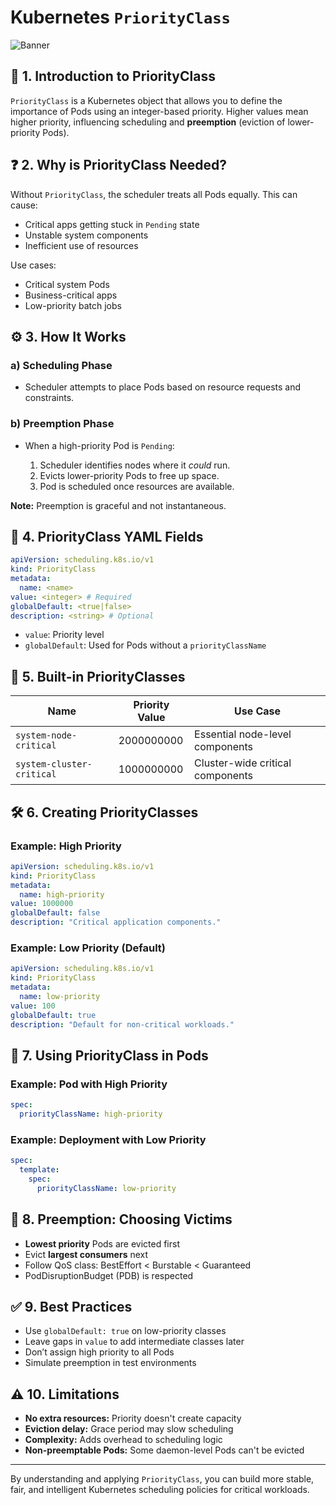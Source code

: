 # Kubernetes `PriorityClass`

<img src="https://github.com/bhuvan-raj/Kubernetes-Openshift-Zero-to-Hero/blob/main/Priority%20Class/assets/priority.png" alt="Banner" />


## 📌 1. Introduction to PriorityClass

`PriorityClass` is a Kubernetes object that allows you to define the importance of Pods using an integer-based priority. Higher values mean higher priority, influencing scheduling and **preemption** (eviction of lower-priority Pods).

## ❓ 2. Why is PriorityClass Needed?

Without `PriorityClass`, the scheduler treats all Pods equally. This can cause:

* Critical apps getting stuck in `Pending` state
* Unstable system components
* Inefficient use of resources

Use cases:

* Critical system Pods
* Business-critical apps
* Low-priority batch jobs

## ⚙️ 3. How It Works

### a) Scheduling Phase

* Scheduler attempts to place Pods based on resource requests and constraints.

### b) Preemption Phase

* When a high-priority Pod is `Pending`:

  1. Scheduler identifies nodes where it *could* run.
  2. Evicts lower-priority Pods to free up space.
  3. Pod is scheduled once resources are available.

**Note:** Preemption is graceful and not instantaneous.

## 🧾 4. PriorityClass YAML Fields

```yaml
apiVersion: scheduling.k8s.io/v1
kind: PriorityClass
metadata:
  name: <name>
value: <integer> # Required
globalDefault: <true|false>
description: <string> # Optional
```

* `value`: Priority level
* `globalDefault`: Used for Pods without a `priorityClassName`

## 🔧 5. Built-in PriorityClasses

| Name                      | Priority Value | Use Case                         |
| ------------------------- | -------------- | -------------------------------- |
| `system-node-critical`    | 2000000000     | Essential node-level components  |
| `system-cluster-critical` | 1000000000     | Cluster-wide critical components |

## 🛠️ 6. Creating PriorityClasses

### Example: High Priority

```yaml
apiVersion: scheduling.k8s.io/v1
kind: PriorityClass
metadata:
  name: high-priority
value: 1000000
globalDefault: false
description: "Critical application components."
```

### Example: Low Priority (Default)

```yaml
apiVersion: scheduling.k8s.io/v1
kind: PriorityClass
metadata:
  name: low-priority
value: 100
globalDefault: true
description: "Default for non-critical workloads."
```

## 🚀 7. Using PriorityClass in Pods

### Example: Pod with High Priority

```yaml
spec:
  priorityClassName: high-priority
```

### Example: Deployment with Low Priority

```yaml
spec:
  template:
    spec:
      priorityClassName: low-priority
```

## 🔄 8. Preemption: Choosing Victims

* **Lowest priority** Pods are evicted first
* Evict **largest consumers** next
* Follow QoS class: BestEffort < Burstable < Guaranteed
* PodDisruptionBudget (PDB) is respected

## ✅ 9. Best Practices

* Use `globalDefault: true` on low-priority classes
* Leave gaps in `value` to add intermediate classes later
* Don’t assign high priority to all Pods
* Simulate preemption in test environments

## ⚠️ 10. Limitations

* **No extra resources:** Priority doesn't create capacity
* **Eviction delay:** Grace period may slow scheduling
* **Complexity:** Adds overhead to scheduling logic
* **Non-preemptable Pods:** Some daemon-level Pods can't be evicted

---

By understanding and applying `PriorityClass`, you can build more stable, fair, and intelligent Kubernetes scheduling policies for critical workloads.

